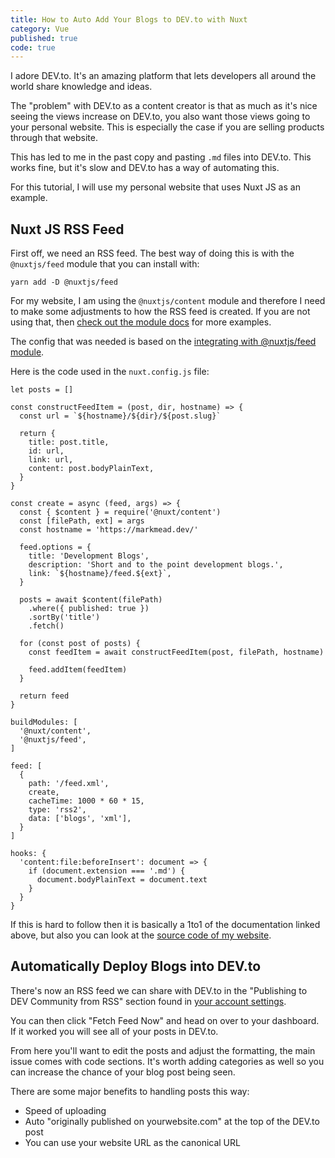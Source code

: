 ```yaml
---
title: How to Auto Add Your Blogs to DEV.to with Nuxt
category: Vue
published: true
code: true
---
```


I adore DEV.to. It's an amazing platform that lets developers all around the world share knowledge and ideas.

The "problem" with DEV.to as a content creator is that as much as it's nice seeing the views increase on DEV.to, you also want those views going to your personal website. This is especially the case if you are selling products through that website.

This has led to me in the past copy and pasting `.md` files into DEV.to. This works fine, but it's slow and DEV.to has a way of automating this.

For this tutorial, I will use my personal website that uses Nuxt JS as an example.

## Nuxt JS RSS Feed

First off, we need an RSS feed. The best way of doing this is with the `@nuxtjs/feed` module that you can install with:

```shell[Install @nuxtjs/feed module to create RSS feed]
yarn add -D @nuxtjs/feed
```

For my website, I am using the `@nuxtjs/content` module and therefore I need to make some adjustments to how the RSS feed is created. If you are not using that, then [check out the module docs](https://github.com/nuxt-community/feed-module#readme) for more examples.

The config that was needed is based on the [integrating with @nuxtjs/feed module](https://content.nuxtjs.org/integrations/).

Here is the code used in the `nuxt.config.js` file:

```js[Get posts and add them to the feed (nuxt.config.js)]
let posts = []

const constructFeedItem = (post, dir, hostname) => {
  const url = `${hostname}/${dir}/${post.slug}`

  return {
    title: post.title,
    id: url,
    link: url,
    content: post.bodyPlainText,
  }
}

const create = async (feed, args) => {
  const { $content } = require('@nuxt/content')
  const [filePath, ext] = args
  const hostname = 'https://markmead.dev/'

  feed.options = {
    title: 'Development Blogs',
    description: 'Short and to the point development blogs.',
    link: `${hostname}/feed.${ext}`,
  }

  posts = await $content(filePath)
    .where({ published: true })
    .sortBy('title')
    .fetch()

  for (const post of posts) {
    const feedItem = await constructFeedItem(post, filePath, hostname)

    feed.addItem(feedItem)
  }

  return feed
}
```

```js[Add @nuxtjs/feed to the build modules (nuxt.config.js)]
buildModules: [
  '@nuxt/content',
  '@nuxtjs/feed',
]
```

```js[Setup the RSS feed and call the create function with the data array (nuxt.config.js)]
feed: [
  {
    path: '/feed.xml',
    create,
    cacheTime: 1000 * 60 * 15,
    type: 'rss2',
    data: ['blogs', 'xml'],
  }
]
```

```js[Grab the content from @nuxtjs/content and make it readable by the feed (nuxt.config.js)]
hooks: {
  'content:file:beforeInsert': document => {
    if (document.extension === '.md') {
      document.bodyPlainText = document.text
    }
  }
}
```

If this is hard to follow then it is basically a 1to1 of the documentation linked above, but also you can look at the [source code of my website](https://github.com/markmead/portfolio/blob/master/nuxt.config.js).

## Automatically Deploy Blogs into DEV.to

There's now an RSS feed we can share with DEV.to in the "Publishing to DEV Community from RSS" section found in [your account settings](https://dev.to/settings/extensions).

You can then click "Fetch Feed Now" and head on over to your dashboard. If it worked you will see all of your posts in DEV.to.

From here you'll want to edit the posts and adjust the formatting, the main issue comes with code sections. It's worth adding categories as well so you can increase the chance of your blog post being seen.

There are some major benefits to handling posts this way:

- Speed of uploading
- Auto "originally published on yourwebsite.com" at the top of the DEV.to post
- You can use your website URL as the canonical URL
